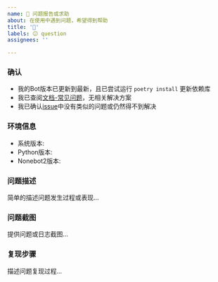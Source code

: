 ```yaml
---
name: 🐛 问题报告或求助
about: 在使用中遇到问题，希望得到帮助
title: '🐛'
labels: 😕 question
assignees: ''

---
```


### 确认

- 我的Bot版本已更新到最新，且已尝试运行 `poetry install` 更新依赖库
- 我已查阅[文档-常见问题](https://github.com/zhulinyv/NJS#readme)，无相关解决方案
- 我已确认[issue](https://github.com/zhulinyv/NJS/issues)中没有类似的问题或仍然得不到解决

### 环境信息

- 系统版本: 
- Python版本: 
- Nonebot2版本: 

### 问题描述

简单的描述问题发生过程或表现...

### 问题截图

提供问题或日志截图...

### 复现步骤

描述问题复现过程...

